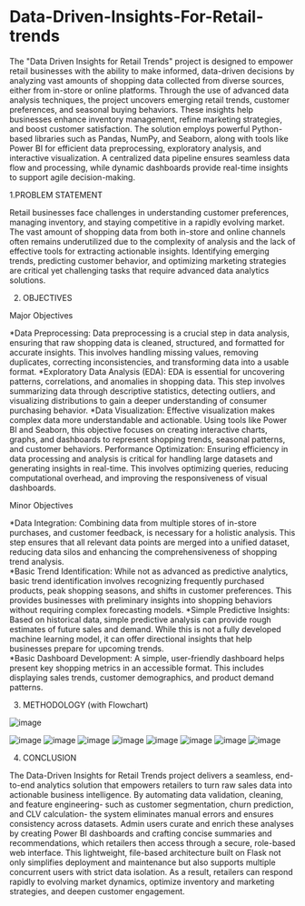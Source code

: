 # Data-Driven-Insights-For-Retail-trends

  The "Data Driven Insights for Retail Trends" project is designed to empower retail businesses with the ability to make informed, data-driven decisions by analyzing vast amounts of shopping data collected from diverse sources, either from in-store or online platforms. Through the use of advanced data analysis techniques, the project uncovers emerging retail trends, customer preferences, and seasonal buying behaviors. These insights help businesses enhance inventory management, refine marketing strategies, and boost customer satisfaction.
     The solution employs powerful Python-based libraries such as Pandas, NumPy, and Seaborn, along with tools like Power BI for efficient data preprocessing, exploratory analysis, and interactive visualization. A centralized data pipeline ensures seamless data flow and processing, while dynamic dashboards provide real-time insights to support agile decision-making.
     
1.PROBLEM STATEMENT

Retail businesses face challenges in understanding customer preferences, managing inventory, and staying competitive in a rapidly evolving market. The vast amount of shopping data from both in-store and online channels often remains underutilized due to the complexity of analysis and the lack of effective tools for extracting actionable insights. Identifying emerging trends, predicting customer behavior, and optimizing marketing strategies are critical yet challenging tasks that require advanced data analytics solutions.

2. OBJECTIVES

Major Objectives

*Data Preprocessing: Data preprocessing is a crucial step in data analysis, ensuring that raw shopping data is cleaned, structured, and formatted for accurate insights. This involves handling missing values, removing duplicates, correcting inconsistencies, and transforming data into a usable format.
*Exploratory Data Analysis (EDA): EDA is essential for uncovering patterns, correlations, and anomalies in shopping data. This step involves summarizing data through descriptive statistics, detecting outliers, and visualizing distributions to gain a deeper understanding of consumer purchasing behavior.
*Data Visualization: Effective visualization makes complex data more understandable and actionable. Using tools like Power BI and Seaborn, this objective focuses on creating interactive charts, graphs, and dashboards to represent shopping trends, seasonal patterns, and customer behaviors.
Performance Optimization: Ensuring efficiency in data processing and analysis is critical for handling large datasets and generating insights in real-time. This involves optimizing queries, reducing computational overhead, and improving the responsiveness of visual dashboards.

Minor Objectives  
     
*Data Integration: Combining data from multiple stores of in-store purchases, and customer feedback, is necessary for a holistic analysis. This step ensures that all relevant data points are merged into a unified dataset, reducing data silos and enhancing the comprehensiveness of shopping trend analysis.  
*Basic Trend Identification: While not as advanced as predictive analytics, basic trend identification involves recognizing frequently purchased products, peak shopping seasons, and shifts in customer preferences. This provides businesses with preliminary insights into shopping behaviors without requiring complex forecasting models.
*Simple Predictive Insights: Based on historical data, simple predictive analysis can provide rough estimates of future sales and demand. While this is not a fully developed machine learning model, it can offer directional insights that help businesses prepare for upcoming trends.  
*Basic Dashboard Development: A simple, user-friendly dashboard helps present key shopping metrics in an accessible format. This includes displaying sales trends, customer demographics, and product demand patterns. 

3. METHODOLOGY (with Flowchart)

   
![image](https://github.com/user-attachments/assets/cf0b2dc8-b15c-4ce3-af31-cadd1293dc65)



![image](https://github.com/user-attachments/assets/a339545b-1e13-4277-b7f2-7b960babca5c)
![image](https://github.com/user-attachments/assets/c663d4c4-0901-4f31-ace8-2196956d5a1d)
![image](https://github.com/user-attachments/assets/4f187ae6-7cd9-4b93-8247-46f2177a2dcc)
![image](https://github.com/user-attachments/assets/8d94b8ca-e8c9-4765-863e-f0c31b078979)
![image](https://github.com/user-attachments/assets/e01c8496-38c1-46b0-a4e8-24c6559596ad)
![image](https://github.com/user-attachments/assets/a743d91c-ea02-4a05-b836-d07749c82b34)
![image](https://github.com/user-attachments/assets/2d87a77c-d3dc-437a-a841-e1ecf8d61e95)
![image](https://github.com/user-attachments/assets/7d19e5ac-21f3-45f1-a75c-f0eccfe48acb)


4. CONCLUSION
   
The Data-Driven Insights for Retail Trends project delivers a seamless, end-to-end analytics solution that empowers retailers to turn raw sales data into actionable business intelligence. By automating data validation, cleaning, and feature engineering- such as customer segmentation, churn prediction, and CLV calculation- the system eliminates manual errors and ensures consistency across datasets. Admin users curate and enrich these analyses by creating Power BI dashboards and crafting concise summaries and recommendations, which retailers then access through a secure, role-based web interface. This lightweight, file-based architecture built on Flask not only simplifies deployment and maintenance but also supports multiple concurrent users with strict data isolation. As a result, retailers can respond rapidly to evolving market dynamics, optimize inventory and marketing strategies, and deepen customer engagement. 



